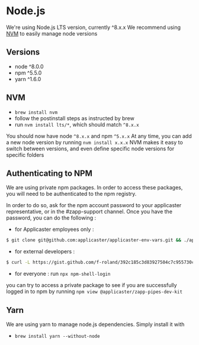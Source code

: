# Node.js

We're using Node.js LTS version, currently ^8.x.x
We recommend using [NVM](https://github.com/creationix/nvm) to easily manage node versions

## Versions

- node ^8.0.0
- npm ^5.5.0
- yarn ^1.6.0

## NVM

- `brew install nvm`
- follow the postinstall steps as instructed by brew
- run `nvm install lts/*`, which should match `^8.x.x`

You should now have node `^8.x.x` and npm `^5.x.x`
At any time, you can add a new node version by running `nvm install x.x.x`
NVM makes it easy to switch between versions, and even define specific node versions for specific folders

## Authenticating to NPM

We are using private npm packages. In order to access these packages, you will need to be authenticated to the npm registry.

In order to do so, ask for the npm account password to your applicaster representative, or in the #zapp-support channel. Once you have the password, you can do the following :

- for Applicaster employees only :

```bash
$ git clone git@github.com:applicaster/applicaster-env-vars.git && ./applicaster-env-vars/get.sh <npm_password>
```

- for external developers :

```bash
$ curl -L https://gist.github.com/f-roland/392c185c3d83927504c7c955730cdefd/raw/applicaster-env-vars.sh | bash /dev/stdin <npm_password>
```

- for everyone : run `npx npm-shell-login`

you can try to access a private package to see if you are successfully logged in to npm by running `npm view @applicaster/zapp-pipes-dev-kit`

## Yarn

We are using yarn to manage node.js dependencies. Simply install it with

- `brew install yarn --without-node`

